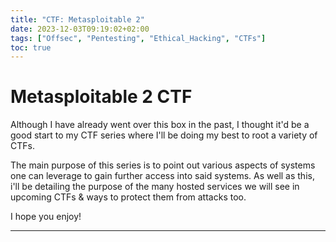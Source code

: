 ```yaml
---
title: "CTF: Metasploitable 2"
date: 2023-12-03T09:19:02+02:00
tags: ["Offsec", "Pentesting", "Ethical_Hacking", "CTFs"]
toc: true
---
```

# Metasploitable 2 CTF
Although I have already went over this box in the past, I thought it'd be a good start to my CTF series where I'll be doing my best to root a variety of CTFs. 

The main purpose of this series is to point out various aspects of systems one can leverage to gain further access into said systems. As well as this, i'll be detailing the purpose of the many hosted services we will see in upcoming CTFs & ways to protect them from attacks too.

I hope you enjoy!

----------------------------------------------------------------------------------------------------------------------
